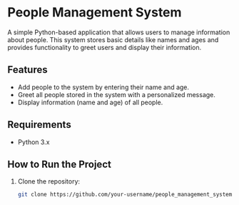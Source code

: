 # People Management System

A simple Python-based application that allows users to manage information about people. This system stores basic details like names and ages and provides functionality to greet users and display their information.

## Features

- Add people to the system by entering their name and age.
- Greet all people stored in the system with a personalized message.
- Display information (name and age) of all people.

## Requirements

- Python 3.x

## How to Run the Project

1. Clone the repository:

   ```bash
   git clone https://github.com/your-username/people_management_system.git
